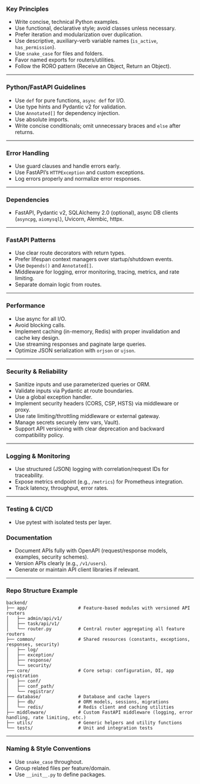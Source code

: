 ### Key Principles

* Write concise, technical Python examples.
* Use functional, declarative style; avoid classes unless necessary.
* Prefer iteration and modularization over duplication.
* Use descriptive, auxiliary-verb variable names (`is_active`, `has_permission`).
* Use `snake_case` for files and folders.
* Favor named exports for routers/utilities.
* Follow the RORO pattern (Receive an Object, Return an Object).

---

### Python/FastAPI Guidelines

* Use `def` for pure functions, `async def` for I/O.
* Use type hints and Pydantic v2 for validation.
* Use `Annotated[]` for dependency injection.
* Use absolute imports.
* Write concise conditionals; omit unnecessary braces and `else` after returns.

---

### Error Handling

* Use guard clauses and handle errors early.
* Use FastAPI’s `HTTPException` and custom exceptions.
* Log errors properly and normalize error responses.

---

### Dependencies

* FastAPI, Pydantic v2, SQLAlchemy 2.0 (optional), async DB clients (`asyncpg`, `aiomysql`), Uvicorn, Alembic, httpx.

---

### FastAPI Patterns

* Use clear route decorators with return types.
* Prefer lifespan context managers over startup/shutdown events.
* Use `Depends()` and `Annotated[]`.
* Middleware for logging, error monitoring, tracing, metrics, and rate limiting.
* Separate domain logic from routes.

---

### Performance

* Use async for all I/O.
* Avoid blocking calls.
* Implement caching (in-memory, Redis) with proper invalidation and cache key design.
* Use streaming responses and paginate large queries.
* Optimize JSON serialization with `orjson` or `ujson`.

---

### Security & Reliability

* Sanitize inputs and use parameterized queries or ORM.
* Validate inputs via Pydantic at route boundaries.
* Use a global exception handler.
* Implement security headers (CORS, CSP, HSTS) via middleware or proxy.
* Use rate limiting/throttling middleware or external gateway.
* Manage secrets securely (env vars, Vault).
* Support API versioning with clear deprecation and backward compatibility policy.

---

### Logging & Monitoring

* Use structured (JSON) logging with correlation/request IDs for traceability.
* Expose metrics endpoint (e.g., `/metrics`) for Prometheus integration.
* Track latency, throughput, error rates.

---

### Testing & CI/CD

* Use pytest with isolated tests per layer.

### Documentation

* Document APIs fully with OpenAPI (request/response models, examples, security schemes).
* Version APIs clearly (e.g., `/v1/users`).
* Generate or maintain API client libraries if relevant.

---

### Repo Structure Example

```plaintext
backend/
├── app/                   # Feature-based modules with versioned API routers
│   ├── admin/api/v1/
│   ├── task/api/v1/
│   └── router.py          # Central router aggregating all feature routers
├── common/                # Shared resources (constants, exceptions, responses, security)
│   ├── log/
│   ├── exception/
│   ├── response/
│   └── security/
├── core/                  # Core setup: configuration, DI, app registration
│   ├── conf/
│   ├── conf_path/
│   └── registrar/
├── database/              # Database and cache layers
│   ├── db/                # ORM models, sessions, migrations
│   └── redis/             # Redis client and caching utilities
├── middleware/            # Custom FastAPI middleware (logging, error handling, rate limiting, etc.)
├── utils/                 # Generic helpers and utility functions
└── tests/                 # Unit and integration tests
```

---

### Naming & Style Conventions

* Use `snake_case` throughout.
* Group related files per feature/domain.
* Use `__init__.py` to define packages.

